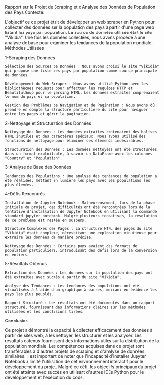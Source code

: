 Rapport sur le Projet de Scraping et d'Analyse des Données de Population des Pays
Contexte:

L'objectif de ce projet était de développer un web scraper en Python pour collecter des données sur la population des pays à partir d'une page web listant les pays par population. La source de données utilisée était le site "Vikidia". Une fois les données collectées, nous avons procédé à une analyse de base pour examiner les tendances de la population mondiale.
Méthodes Utilisées

1-Scraping des Données

    Sélection des Sources de Données : Nous avons choisi le site "Vikidia" qui propose une liste des pays par population comme source principale de données.

    Développement du Web Scraper : Nous avons utilisé Python avec les bibliothèques requests pour effectuer les requêtes HTTP et BeautifulSoup pour le parsing HTML. Les données extraites comprenaient le nom du pays et sa population.

    Gestion des Problèmes de Navigation et de Pagination : Nous avons dû prendre en compte la structure particulière du site pour naviguer entre les pages et gérer la pagination.

2-Nettoyage et Structuration des Données

    Nettoyage des Données : Les données extraites contenaient des balises HTML inutiles et des caractères spéciaux. Nous avons utilisé des fonctions de nettoyage pour éliminer ces éléments indésirables.

    Structuration des Données : Les données nettoyées ont été structurées dans un format exploitable, à savoir un DataFrame avec les colonnes "Country" et "Population".

3-Analyse de Base des Données

    Tendances des Populations : Une analyse des tendances de population a été réalisée, mettant en lumière les pays avec les populations les plus élevées.

4-Défis Rencontrés

    Installation de Jupyter Notebook : Malheureusement, lors de la phase initiale du projet, des difficultés ont été rencontrées lors de la tentative d'installation de Jupyter Notebook en utilisant la commande standard jupyter notebook. Malgré plusieurs tentatives, la résolution de ce problème est restée en suspens.

    Structure Complexes des Pages : La structure HTML des pages du site "Vikidia" était complexe, nécessitant une exploration minutieuse pour extraire les données de manière précise.

    Nettoyage des Données : Certains pays avaient des formats de population particuliers, introduisant des défis lors de la conversion en entiers.

5-Résultats Obtenus

    Extraction des Données : Les données sur la population des pays ont été extraites avec succès à partir du site "Vikidia".

    Analyse des Tendances : Les tendances des populations ont été visualisées à l'aide d'un graphique à barres, mettant en évidence les pays les plus peuplés.

    Rapport Structuré : Les résultats ont été documentés dans un rapport structuré, fournissant des informations claires sur les méthodes utilisées et les conclusions tirées.

Conclusion

Ce projet a démontré la capacité à collecter efficacement des données à partir de sites web, à les nettoyer, les structurer et les analyser. Les résultats obtenus fournissent des informations utiles sur la distribution de la population mondiale. Les compétences acquises dans ce projet sont transférables à d'autres projets de scraping et d'analyse de données similaires.
Il est important de noter que l'incapacité d'installer Jupyter Notebook a limité l'utilisation de cet environnement interactif pour le développement du projet. Malgré ce défi, les objectifs principaux du projet ont été atteints avec succès en utilisant d'autres IDEs Python pour le développement et l'exécution du code.

